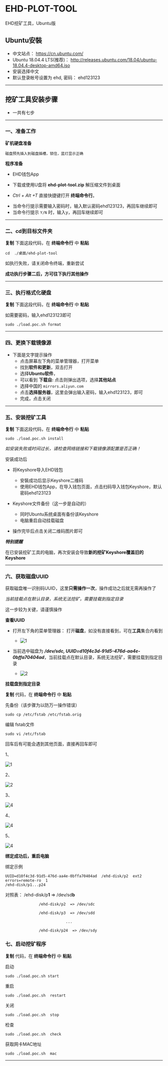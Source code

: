 # EHD-PLOT-TOOL

EHD挖矿工具，Ubuntu版



## Ubuntu安裝

- 中文站点： https://cn.ubuntu.com/
- Ubuntu 18.04.4 LTS(推荐)： http://releases.ubuntu.com/18.04/ubuntu-18.04.4-desktop-amd64.iso 
- 安装选择中文
- 默认登录帐号设置为 ehd,  密码： ehd123123

---





## 挖矿工具安装步骤

- 一共有七步

---



### 一、准备工作

**矿机硬盘准备**

```
磁盘预先插入到磁盘插槽，锁住，蓝灯显示正确 
```

**程序准备**

- EHD钱包App

- 下载或使用U盘将 **ehd-plot-tool.zip** 解压缩文件到桌面
- *Ctrl + Alt +T*    直接快捷键打开 **终端命令行**。

<!--注意！-->

- 当命令行提示需要输入密码时，输入默认密码ehd123123，再回车继续即可
- 当命令行提示 `Y/N` 时，输入y，再回车继续即可

---



### 二、cd到目标文件夹

**复制** 下面这段代码，在 **终端命令行** 中 **粘贴**

 ```
cd  ./桌面/ehd-plot-tool
 ```
如执行失败，请关闭命令终端，重新尝试

<!--注意-->

**成功执行步骤二后，方可往下执行其他操作**

---



### 三、执行格式化硬盘

**复制** 下面这段代码，在 **终端命令行** 中 **粘贴**

如需要密码，输入ehd123123即可

```
sudo ./load.poc.sh format
```

---



### 四、更换下载镜像源



- 下面是文字提示操作
  - 点击屏幕左下角的菜单管理器，打开菜单
  - 找到**软件和更新**，双击打开
  - 选择**Ubuntu软件**，
  - 可以看到 **下载自:** 点击则弹出选项，选择**其他站点**
  - 选择中国的 `mirrors.aliyun.com`
  - 点击**选择服务器**，这里会弹出输入密码，输入ehd123123，即可
  - 完成，点击关闭

---



### 五、安装挖矿工具

**复制** 下面这段代码，在 **终端命令行** 中 **粘贴**

```
sudo ./load.poc.sh install
```

*如安装失败或时间过长，请检查网络链接和下载镜像源配置是否正确！*

安装成功后

- 将Keyshore导入EHD钱包
  - 安裝成功后显示Keyshore二维码
  - 使用EHD钱包App，在导入钱包页面，点击扫码导入钱包Keyshore，默认密码ehd123123

- Keyshore文件备份（这一步是自动的）
  - 同时Ubuntu系统桌面有备份该Keyshore
  - 电脑重启自动挂载磁盘
- 操作完毕后点击关闭二维码图片即可

***特别提醒***

在已安装挖矿工具的电脑，再次安装会导致**新的挖矿Keyshore覆盖旧的Keyshore**



---



### 六、获取磁盘UUID

获取磁盘唯一识别码UUID，这里**只需操作一次**，操作成功之后就无需再操作了

*当前挂载点在默认目录，系统无法挖矿，需要挂载到指定目录*

这一步较为关键，请谨慎操作

**查看UUID**

- 打开左下角的菜单管理器： 打开**磁盘**，如没有直接看到，可在**工具**集合内看到
  - ![1](https://dl.ehd.io/dashboard.png)

- 当前选中磁盘为 ***/dev/sdc,  UUID=d10f4c3d-91d5-476d-aa4e-0bffa70404ad***，当前挂载点在默认目录，系统无法挖矿，需要挂载到指定目录
  - ![2](https://dl.ehd.io/disk.png)



**挂载盘到指定目录**

**复制** 代码，在 **终端命令行** 中 **粘贴**

先备份（该步骤为以防万一操作错误）

```
sudo cp /etc/fstab /etc/fstab.orig
```

编辑 fstab文件

```
sudo vi /etc/fstab
```

<!--注意-->

回车后有可能会遇到其他页面，直接再回车即可

1、

![1](https://dl.ehd.io/assets/ehd-2.png)

2、

![2](https://dl.ehd.io/assets/ehd-3.png)

3、

![4](https://dl.ehd.io/assets/ehd-4.png)

4、

![4](https://dl.ehd.io/assets/ehd-5.png)

5、

![4](https://dl.ehd.io/assets/ehd-6.png)



**绑定成功后，重启电脑**



绑定示例

    UUID=d10f4c3d-91d5-476d-aa4e-0bffa70404ad  /ehd-disk/p2  ext2   errors=remote-ro  1
    /ehd-disk/p1...p24  


对照表：   /ehd-disk/p**1**  =>  /dev/sd**b**

                   /ehd-disk/p2  => /dev/sdc
    
                   /ehd-disk/p3  => /dev/sdd
    
                               ...
    
                   /ehd-disk/p24  => /dev/sdy




### 七、启动挖矿程序

**复制** 代码，在 **终端命令行** 中 **粘贴**

启动

```
sudo ./load.poc.sh start  
```

重启  

```
sudo ./load.poc.sh  restart
```

关闭

```
sudo ./load.poc.sh  stop   
```

检查

```
sudo ./load.poc.sh  check 
```

获取网卡MAC地址 

```
sudo ./load.poc.sh  mac     
```





---

















